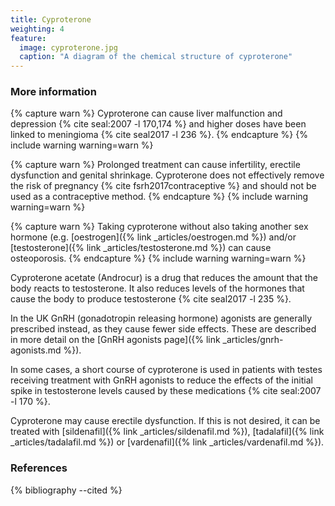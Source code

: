 ```yaml
---
title: Cyproterone
weighting: 4
feature:
  image: cyproterone.jpg
  caption: "A diagram of the chemical structure of cyproterone"
---
```


### More information

{% capture warn %}
Cyproterone can cause liver malfunction and depression {% cite seal:2007 -l 170,174 %} and higher doses have been linked to meningioma {% cite seal2017 -l 236 %}.
{% endcapture %}
{% include warning warning=warn %}

{% capture warn %}
Prolonged treatment can cause infertility, erectile dysfunction and genital shrinkage. Cyproterone does not effectively remove the risk of pregnancy {% cite fsrh2017contraceptive %} and should not be used as a contraceptive method.
{% endcapture %}
{% include warning warning=warn %}

{% capture warn %}
Taking cyproterone without also taking another sex hormone (e.g. [oestrogen]({% link _articles/oestrogen.md %}) and/or [testosterone]({% link _articles/testosterone.md %}) can cause osteoporosis.
{% endcapture %}
{% include warning warning=warn %}

Cyproterone acetate (Androcur) is a drug that reduces the amount that the body reacts to testosterone. It also reduces levels of the hormones that cause the body to produce testosterone {% cite seal2017 -l 235 %}.

In the UK GnRH (gonadotropin releasing hormone) agonists are generally prescribed instead, as they cause fewer side effects. These are described in more detail on the [GnRH agonists page]({% link _articles/gnrh-agonists.md %}).

In some cases, a short course of cyproterone is used in patients with testes receiving treatment with GnRH agonists to reduce the effects of the initial spike in testosterone levels caused by these medications {% cite seal:2007 -l 170 %}.

Cyproterone may cause erectile dysfunction. If this is not desired, it can be treated with [sildenafil]({% link _articles/sildenafil.md %}), [tadalafil]({% link _articles/tadalafil.md %}) or [vardenafil]({% link _articles/vardenafil.md %}).

### References

{% bibliography --cited %}